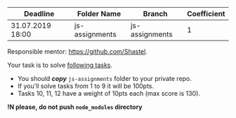 Deadline         | Folder Name    |Branch          | Coefficient
-----------------|----------------|----------------|--------------
31.07.2019 18:00 |js-assignments  |js-assignments  | 1

Responsible mentor: https://github.com/Shastel.

Your task is to solve [following tasks](https://github.com/rolling-scopes-school/js-assignments).
  
* You should _**copy**_ `js-assignments` folder to your private repo.  
* If you'll solve tasks from 1 to 9 it will be 100pts.
* Tasks 10, 11, 12 have a weight of 10pts each (max score is 130).  

**!N please, do not push `node_modules` directory**

